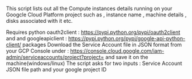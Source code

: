 This script lists out all the Compute instances details running on your Googcle Cloud Platform project such as , instance name , machine details , disks associated with it etc.

Requires python oauth2client : https://pypi.python.org/pypi/oauth2client  and and  googleapiclient : https://pypi.python.org/pypi/google-api-python-client/ packages
Download the Service Account file in JSON format from your GCP Console under : https://console.cloud.google.com/iam-admin/serviceaccounts/project?project=<your-project-id> and save it on the machine(windows/linux)
The script asks for two inputs : Service Account JSON file path and your google project ID

